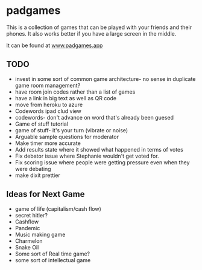 # padgames
This is a collection of games that can be played with your friends and their phones. It also works better if you have a large screen in the middle.

It can be found at www.padgames.app

## TODO

+ invest in some sort of common game architecture- no sense in duplicate game room management?
+ have room join codes rather than a list of games
+ have a link in big text as well as QR code
+ move from heroku to azure
+ Codewords ipad clud view
+ codewords- don't advance on word that's already been guesed
+ Game of stuff tutorial
+ game of stuff- it's your turn (vibrate or noise)
+ Arguable  sample questions for moderator
+ Make timer more accurate
+ Add results state where it showed what happened in terms of votes
+ Fix debator issue where Stephanie wouldn't get voted for.
+ Fix scoring issue where people were getting pressure even when they were debating
+ make dixit prettier

## Ideas for Next Game

+ game of life (capitalism/cash flow)
+ secret hitler?
+ Cashflow
+ Pandemic
+ Music making game
+ Charmelon
+ Snake Oil
+ Some sort of Real time game?
+ some sort of intellectual game
